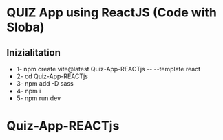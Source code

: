 # QUIZ App using ReactJS (Code with Sloba)

## Inizialitation

- 1- npm create vite@latest Quiz-App-REACTjs -- --template react
- 2- cd Quiz-App-REACTjs
- 3- npm add -D sass
- 4- npm i 
- 5- npm run dev

# Quiz-App-REACTjs
